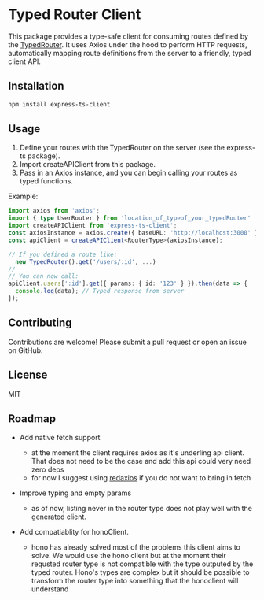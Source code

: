 # Typed Router Client

This package provides a type-safe client for consuming routes defined by the [TypedRouter](../express-ts).
It uses Axios under the hood to perform HTTP requests, automatically mapping route definitions from the server to a friendly, typed client API.

## Installation

```bash
npm install express-ts-client
```

## Usage

1. Define your routes with the TypedRouter on the server (see the express-ts package).
2. Import createAPIClient from this package.
3. Pass in an Axios instance, and you can begin calling your routes as typed functions.

Example:

```typescript
import axios from 'axios';
import { type UserRouter } from 'location_of_typeof_your_typedRouter'
import createAPIClient from 'express-ts-client';
const axiosInstance = axios.create({ baseURL: 'http://localhost:3000' })
const apiClient = createAPIClient<RouterType>(axiosInstance);

// If you defined a route like:
  new TypedRouter().get('/users/:id', ...)
//
// You can now call:
apiClient.users[':id'].get({ params: { id: '123' } }).then(data => {
  console.log(data); // Typed response from server
});
```

## Contributing

Contributions are welcome! Please submit a pull request or open an issue on GitHub.

## License

MIT

## Roadmap

- Add native fetch support
  - at the moment the client requires axios as it's underling api client. That does not need to be the case and add this api could very need zero deps
  - for now I suggest using [redaxios](https://www.npmjs.com/package/redaxios/v/0.1.0?activeTab=readme) if you do not want to bring in fetch
- Improve typing and empty params

  - as of now, listing never in the router type does not play well with the generated client.

- Add compatiablity for honoClient.
  - hono has already solved most of the problems this client aims to solve. We would use the hono client but at the moment their requsted router type is not compatible with the type outputed by the typed router. Hono's types are complex but it should be possible to transform the router type into something that the honoclient will understand

